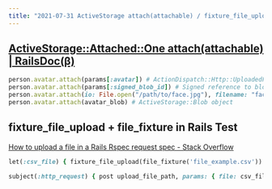 ```yaml
---
title: "2021-07-31 ActiveStorage attach(attachable) / fixture_file_upload + file_fixture in Rails Test"
---
```


## [ActiveStorage::Attached::One attach(attachable) | RailsDoc(β)](https://railsdoc.github.io/classes/ActiveStorage/Attached/One.html#method-i-attach)

```rb
person.avatar.attach(params[:avatar]) # ActionDispatch::Http::UploadedFile object
person.avatar.attach(params[:signed_blob_id]) # Signed reference to blob from direct upload
person.avatar.attach(io: File.open("/path/to/face.jpg"), filename: "face.jpg", content_type: "image/jpg")
person.avatar.attach(avatar_blob) # ActiveStorage::Blob object
```

## fixture_file_upload + file_fixture in Rails Test

[How to upload a file in a Rails Rspec request spec - Stack Overflow](https://stackoverflow.com/questions/40796140/how-to-upload-a-file-in-a-rails-rspec-request-spec/56901722#56901722)

```rb
let(:csv_file) { fixture_file_upload(file_fixture('file_example.csv')) }

subject(:http_request) { post upload_file_path, params: { file: csv_file } }
```
